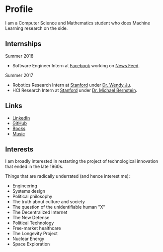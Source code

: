 # Profile
I am a Computer Science and Mathematics student who does Machine Learning research on the side. 

## Internships
Summer 2018
* Software Engineer Intern at [Facebook](https://www.facebook.com) working on [News Feed](https://www.facebook.com/zuck/posts/10104445245963251).

Summer 2017
* Robotics Research Intern at [Stanford](https://www.stanford.edu/) under [Dr. Wendy Ju](http://wendyju.com/).
* HCI Research Intern at [Stanford](https://www.stanford.edu/) under [Dr. Michael Bernstein](https://hci.stanford.edu/msb/).

## Links
* [LinkedIn](https://linkedin.com/in/abhayvenkatesh)
* [GitHub](https://github.com/abhay-venkatesh)
* [Books](https://bookshelf.website/abhay/mixes/ul2b5/General-and-Surprising)
* [Music](https://www.last.fm/user/abhayvenkatesh)

## Interests
I am broadly interested in restarting the project of technological innovation that ended in the late 1960s. 

Things that are radically underrated (and hence interest me):
* Engineering
* Systems design
* Political philosophy
* The truth about culture and society
* The question of the unidentifiable human "X"
* The Decentralized Internet
* The New Defense
* Political Technology
* Free-market healthcare
* The Longevity Project
* Nuclear Energy
* Space Exploration
